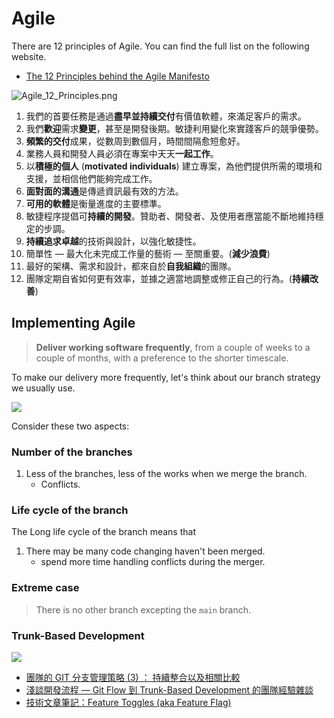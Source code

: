 # Agile

There are 12 principles of Agile.
You can find the full list on the following website.

* [The 12 Principles behind the Agile Manifesto](https://www.agilealliance.org/agile101/12-principles-behind-the-agile-manifesto/)

![Agile_12_Principles.png](Agile_12_Principles.png)

1. 我們的首要任務是通過**盡早並持續交付**有價值軟體，來滿足客戶的需求。
2. 我們**歡迎**需求**變更**，甚至是開發後期。敏捷利用變化來實踐客戶的競爭優勢。
3. **頻繁的交付**成果，從數周到數個月，時間間隔愈短愈好。
4. 業務人員和開發人員必須在專案中天天**一起工作**。
5. 以**積極的個人** (**motivated individuals**) 建立專案，為他們提供所需的環境和支援，並相信他們能夠完成工作。
6. **面對面的溝通**是傳遞資訊最有效的方法。
7. **可用的軟體**是衡量進度的主要標準。
8. 敏捷程序提倡可**持續的開發**。贊助者、開發者、及使用者應當能不斷地維持穩定的步調。
9. **持續追求卓越**的技術與設計，以強化敏捷性。
10. 簡單性 — 最大化未完成工作量的藝術 — 至關重要。(**減少浪費**)
11. 最好的架構、需求和設計，都來自於**自我組織**的團隊。
12. 團隊定期自省如何更有效率，並據之適當地調整或修正自己的行為。(**持續改善**)

## Implementing Agile

> **Deliver working software frequently**, from a couple of weeks to a couple of months, with a preference to the
> shorter timescale.

To make our delivery more frequently, let's think about our branch strategy we usually use.

![](https://camo.githubusercontent.com/aaf2db7f0930e69e7949c815b89844b781690d36f1c2d09173a2660b1bb604ba/68747470733a2f2f74686570726163746963616c6465762e73332e616d617a6f6e6177732e636f6d2f692f676b33796b307532346b3538343966706c7979322e706e67)

Consider these two aspects:

### Number of the branches

1. Less of the branches, less of the works when we merge the branch.
    - Conflicts.

### Life cycle of the branch

The Long life cycle of the branch means that 
1. There may be many code changing haven't been merged.
   - spend more time handling conflicts during the merger.

### Extreme case

> There is no other branch excepting the `main` branch.

### Trunk-Based Development

![](https://media.geeksforgeeks.org/wp-content/uploads/20231227132753/Trunk-Based-Development.jpg)

* [團隊的 GIT 分支管理策略 (3) ： 持續整合以及相關比較](https://medium.com/%E5%93%88%E5%98%8D-%E4%B8%96%E7%95%8C/%E5%9C%98%E9%9A%8A%E7%9A%84-git-%E5%88%86%E6%94%AF%E7%AE%A1%E7%90%86%E7%AD%96%E7%95%A5-3-%E6%8C%81%E7%BA%8C%E6%95%B4%E5%90%88%E4%BB%A5%E5%8F%8A%E7%9B%B8%E9%97%9C%E6%AF%94%E8%BC%83-59b80a29c997)
* [淺談開發流程 — Git Flow 到 Trunk-Based Development 的團隊經驗雜談](https://medium.com/@shanpigliao/%E6%B7%BA%E8%AB%87%E9%96%8B%E7%99%BC%E6%B5%81%E7%A8%8B-git-flow-%E5%88%B0-trunk-based-development-%E7%9A%84%E5%9C%98%E9%9A%8A%E7%B6%93%E9%A9%97%E9%9B%9C%E8%AB%87-a956a379987)
* [技術文章筆記：Feature Toggles (aka Feature Flag)](https://alfredkai.medium.com/%E6%8A%80%E8%A1%93%E6%96%87%E7%AB%A0%E7%AD%86%E8%A8%98-feature-toggles-aka-feature-flag-d52c7f5bc78e)